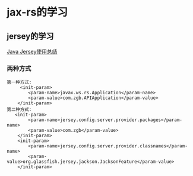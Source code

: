 # jax-rs的学习
## jersey的学习
  [Java Jersey使用总结](https://blog.csdn.net/u010395804/article/details/38398149)
### 两种方式
    第一种方式:
         <init-param>
            <param-name>javax.ws.rs.Application</param-name>
            <param-value>com.zgb.APIApplication</param-value>
        </init-param>
    第二种方式:
       <init-param>
            <param-name>jersey.config.server.provider.packages</param-name>
            <param-value>com.zgb</param-value>
        </init-param>
        <init-param>
            <param-name>jersey.config.server.provider.classnames</param-name>
            <param-value>org.glassfish.jersey.jackson.JacksonFeature</param-value>
        </init-param>